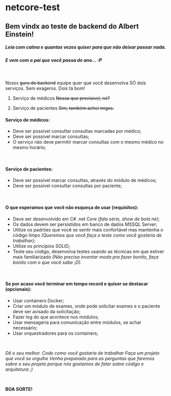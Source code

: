 # netcore-test

## Bem vindx ao teste de backend do Albert Einstein!
##### Leia com calma e quantas vezes quiser para que não deixar passar nada.
##### E vem com o pai que você passa de ano... :P

<br/>

Nossx ~~guru do backend~~ equipe quer que você desenvolva SÓ dois serviços. Sem exageros. Dois tá bom!

1. Serviço de médicos ~~Nossa que previsivel, né?~~

2. Serviço de pacientes ~~Sim, também achei migxs.~~


#### Serviço de médicos:
- Deve ser possível consultar consultas marcadas por médico;
- Deve ser possível marcar consultas;
- O serviço não deve permitir marcar consultas com o mesmo médico no mesmo horário;

<br/>

#### Serviço de pacientes:
- Deve ser possível marcar consultas, através do módulo de médicos;
- Deve ser possível consultar consultas por paciente;

<br/>

#### O que esperamos que você não esqueça de usar (requisitos):
- Deve ser desenvolvido em C# .net Core *(fala sério, show de bola né)*;
- Os dados devem ser persistidos em banco de dados MSSQL Server;
- Utilize os padrões que você se sentir mais confortável mas mantenha o código limpo *(Queremos que você faça o teste como você gostaria de trabalhar)*;
- Utilize os princípios SOLID;
- Teste seu código, desenvolva testes usando as técnicas em que estiver mais familiarizado *(Não precisa inventar moda pra fazer bonito, faça bonito com o que você sabe ;D)*.

<br/>

#### Se por acaso você terminar em tempo record e quiser se destacar (opcionais):
- Usar containers Docker;
- Criar um módulo de exames, onde pode solicitar exames e o paciente deve ser avisado da solicitação;
- Fazer log do que acontece nos módulos;
- Usar mensageria para comunicação entre módulos, se achar necessário;
- Usar orquestradores para os containers;

<br/>

*Dê o seu melhor.*
*Code como você gostaria de trabalhar*
*Faça um projeto que você se orgulhe*
*Venha preparado para as perguntas que faremos sobre o seu projeto porque nós gostamos de falar sobre código e arquitetura ;)*

<br/>

**BOA SORTE!**
